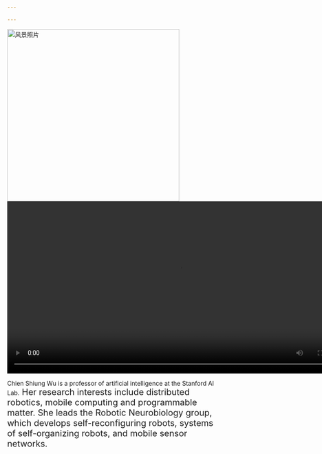```yaml
---

---
```

<img src="/uploads/风景.jpg" alt="风景照片" width="400" ><video src="/uploads/wunianji.mp4" controls width="800"></video>
<p>Chien Shiung Wu is a professor of artificial intelligence at the Stanford AI Lab.<span style="font-size: 20px;"> Her research interests include
distributed robotics, mobile computing and programmable matter. She leads the Robotic Neurobiology group, which develops
self-reconfiguring robots, systems of self-organizing robots, and mobile sensor networks.
